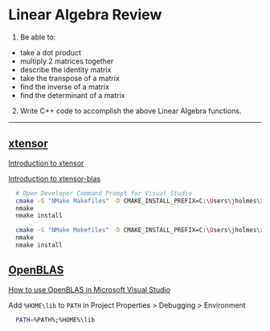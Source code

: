 # Linear Algebra Review

1. Be able to:

  - take a dot product
  - multiply 2 matrices together
  - describe the identity matrix
  - take the transpose of a matrix
  - find the inverse of a matrix
  - find the determinant of a matrix

2. Write C++ code to accomplish the above Linear Algebra functions.


---------


## [xtensor](https://github.com/xtensor-stack/xtensor)

[Introduction to xtensor](https://xtensor.readthedocs.io/en/latest/index.html)

[Introduction to xtensor-blas](https://xtensor-blas.readthedocs.io/en/latest/usage.html)


```bash
  # Open Developer Command Prompt for Visual Studio
  cmake -G "NMake Makefiles" -D CMAKE_INSTALL_PREFIX=C:\Users\jholmes\xtensor ..
  nmake
  nmake install

  cmake -G "NMake Makefiles" -D CMAKE_INSTALL_PREFIX=C:\Users\jholmes\xtensor -D xtl_DIR=C:\Users\jholmes\xtensor ..
  nmake
  nmake install
```


## [OpenBLAS](https://github.com/xianyi/OpenBLAS/releases/download/v0.3.13/OpenBLAS-0.3.13-x64.zip)

[How to use OpenBLAS in Microsoft Visual Studio](https://github.com/xianyi/OpenBLAS/wiki/How-to-use-OpenBLAS-in-Microsoft-Visual-Studio)

Add `%HOME\lib` to `PATH` in Project Properties > Debugging > Environment

```bash
  PATH=%PATH%;%HOME%\lib
```